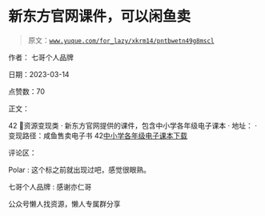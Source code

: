 # 新东方官网课件，可以闲鱼卖

> 原文：[`www.yuque.com/for_lazy/xkrm14/pntbwetn49g8mscl`](https://www.yuque.com/for_lazy/xkrm14/pntbwetn49g8mscl)

作者： 七哥个人品牌

日期：2023-03-14

点赞数：70

正文：

42 💊资源变现类 · 新东方官网提供的课件，包含中小学各年级电子课本 · 地址： · 变现路径：咸鱼售卖电子书 42[中小学各年级电子课本下载](http://zj.xdf.cn/kecheng/202002/248571701.html)

评论区：

Polar : 这个标之前就出现过吧，感觉很眼熟。

七哥个人品牌 : 感谢亦仁哥

公众号懒人找资源，懒人专属群分享

